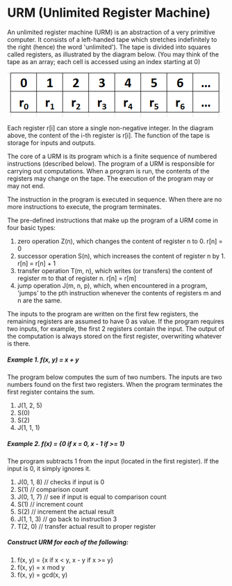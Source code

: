# URM (Unlimited Register Machine)

An unlimited register machine (URM) is an abstraction of a very primitive computer.
It consists of a left-handed tape which stretches indefinitely to the right (hence) 
the word 'unlimited'). The tape is divided into squares called registers, as illustrated by 
the diagram below. (You may think of the tape as an array; each cell is accessed 
using an index starting at 0)

![registers](registers.PNG)

Each register r[i] can store a single non-negative integer. In the diagram above, the 
content of the i-th register is r[i]. The function of the tape is storage for inputs and 
outputs.

The core of a URM is its program which is a finite sequence of numbered instructions 
(described below). The program of a URM is responsible for carrying out computations. 
When a program is run, the contents of the registers may change on the tape. The execution 
of the program may or may not end.

The instruction in the program is executed in sequence. When there are no more instructions 
to execute, the program terminates.

The pre-defined instructions that make up the program of a URM come in four basic types:
1. zero operation Z(n), which changes the content of register n to 0.
r[n] = 0
2. successor operation S(n), which increases the content of register n by 1.
r[n] = r[n] + 1
3. transfer operation T(m, n), which writes (or transfers) the content of register m to 
that of register n.
r[n] = r[m]
4. jump operation J(m, n, p), which, when encountered in a program, 'jumps' to the pth 
instruction whenever the contents of registers m and n are the same.

The inputs to the program are written on the first few registers, the remaining registers 
are assumed to have 0 as value. If the program requires two inputs, for example, the first 
2 registers contain the input. The output of the computation is always stored on the first 
register, overwriting whatever is there.

##### Example 1. f(x, y) = x + y
The program below computes the sum of two numbers. The inputs are two numbers found on the 
first two registers. When the program terminates the first register contains the sum.
1. J(1, 2, 5)
2. S(0)
3. S(2)
4. J(1, 1, 1)

##### Example 2. f(x) = {0 if x = 0, x - 1 if >= 1}
The program subtracts 1 from the input (located in the first register). If the input is 0, it 
simply ignores it.
1. J(0, 1, 8)   // checks if input is 0
2. S(1)         // comparison count
3. J(0, 1, 7)   // see if input is equal to comparison count
4. S(1)         // increment count
5. S(2)         // increment the actual result
6. J(1, 1, 3)   // go back to instruction 3
7. T(2, 0)      // transfer actual result to proper register

##### Construct URM for each of the following:
1. f(x, y) = {x if x < y, x - y if x >= y}
2. f(x, y) = x mod y
3. f(x, y) = gcd(x, y)